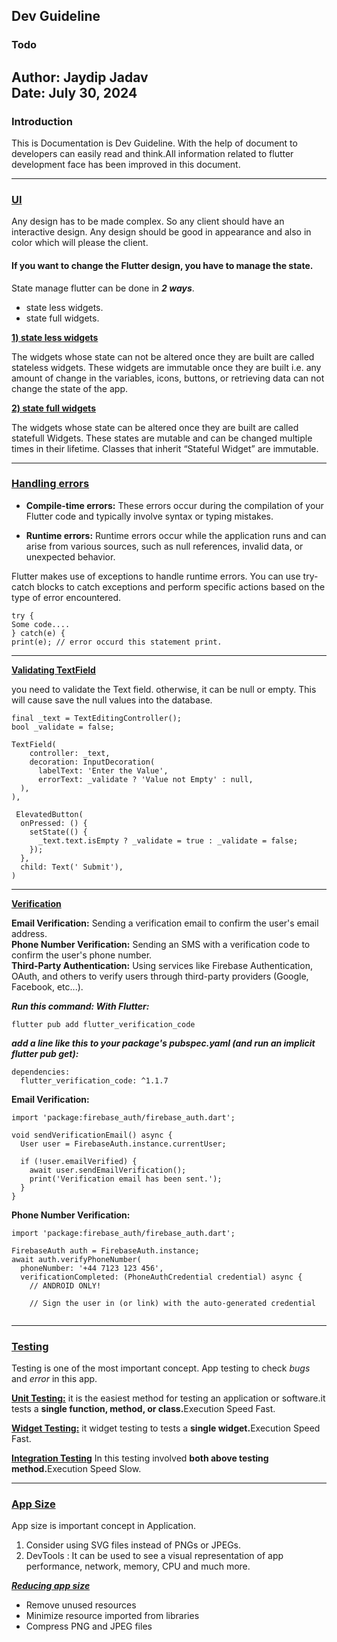 ## Dev Guideline

### Todo
**Author**: Jaydip Jadav  
**Date**: July 30, 2024
---

### Introduction
This is Documentation is Dev Guideline. With the help of document to developers can easily read and think.All information related to flutter development face has been improved in this document.

---

###  ****[UI](https://docs.flutter.dev/ui)****
Any design has to be made complex.  So any client should have an interactive design.
Any design should be good in appearance and also in color which will please the client.  
 
#### If you want to change the Flutter design, you have to manage the state.

State manage flutter can be done in <b> <i>2 ways</i></b>.
* state less widgets.
* state full widgets.

  
****[1) state less widgets](https://api.flutter.dev/flutter/widgets/StatelessWidget-class.html)****

The widgets whose state can not be altered once they are built are called stateless widgets. These widgets are immutable once they are built i.e. any amount of change in the variables, icons, buttons, or retrieving data can not change the state of the app.

****[2) state full widgets](https://api.flutter.dev/flutter/widgets/StatefulWidget-class.html)****

The widgets whose state can be altered once they are built are called statefull Widgets. These states are mutable and can be changed multiple times in their lifetime. Classes that inherit “Stateful Widget” are immutable.

---

###  ****[Handling errors](https://docs.flutter.dev/testing/errors)****

* **Compile-time errors:**
These errors occur during the compilation of your Flutter code and typically involve syntax or typing mistakes.

* **Runtime errors:**
Runtime errors occur while the application runs and can arise from various sources, such as null references, invalid data, or unexpected behavior.

Flutter makes use of exceptions to handle runtime errors. You can use try-catch blocks to catch exceptions and perform specific actions based on the type of error encountered.

```
try {
Some code....
} catch(e) {
print(e); // error occurd this statement print.
```
---

****[Validating TextField](https://docs.flutter.dev/cookbook/forms/validation)****

you need to validate the Text field. otherwise, it can be null or empty. This will cause save the null values into the database.

```
final _text = TextEditingController();
bool _validate = false;

TextField(
    controller: _text,
    decoration: InputDecoration(
      labelText: 'Enter the Value',
      errorText: _validate ? 'Value not Empty' : null,
  ),
),

 ElevatedButton(
  onPressed: () {
    setState(() {
      _text.text.isEmpty ? _validate = true : _validate = false;
    });
  },
  child: Text(' Submit'),
)  
```
---


****[Verification](https://pub.dev/packages/flutter_verification_code)****

**Email Verification:** Sending a verification email to confirm the user's email address.<br>
**Phone Number Verification:** Sending an SMS with a verification code to confirm the user's phone number.<br>
**Third-Party Authentication:** Using services like Firebase Authentication, OAuth, and others to verify users through third-party providers (Google, Facebook, etc...).

***Run this command:
With Flutter:***

```
flutter pub add flutter_verification_code
```
***add a line like this to your package's pubspec.yaml (and run an implicit flutter pub get):***
```
dependencies:
  flutter_verification_code: ^1.1.7
```

**Email Verification:**
```
import 'package:firebase_auth/firebase_auth.dart';

void sendVerificationEmail() async {
  User user = FirebaseAuth.instance.currentUser;

  if (!user.emailVerified) {
    await user.sendEmailVerification();
    print('Verification email has been sent.');
  }
}
```
**Phone Number Verification:**
```
import 'package:firebase_auth/firebase_auth.dart';

FirebaseAuth auth = FirebaseAuth.instance;
await auth.verifyPhoneNumber(
  phoneNumber: '+44 7123 123 456',
  verificationCompleted: (PhoneAuthCredential credential) async {
    // ANDROID ONLY!

    // Sign the user in (or link) with the auto-generated credential
 
```
---

###  ****[Testing](https://docs.flutter.dev/testing/overview)****

Testing is one of the most important concept. App testing to check *bugs* and *error* in this app.<br>

****[Unit Testing:](https://docs.flutter.dev/cookbook/testing/unit/introduction)**** it is the easiest method for testing an application or software.it tests a <b>single function, method, or class.</b>Execution Speed Fast.

****[Widget Testing:](https://docs.flutter.dev/cookbook/testing/widget/introduction)**** it widget testing to tests  a <b>single widget.</b>Execution Speed Fast.

****[Integration Testing](https://docs.flutter.dev/cookbook/testing/integration/introduction)**** In this testing involved <b>both above testing method.</b>Execution Speed Slow. 

---


###  ****[App Size](https://docs.flutter.dev/perf/app-size)****

App size is important concept in Application.
1) Consider using SVG files instead of PNGs or JPEGs.
2) DevTools : It can be used to see a visual representation of app performance, network, memory, CPU and much more.

***[Reducing app size](https://docs.flutter.dev/perf/app-size)***

* Remove unused resources
* Minimize resource imported from libraries
* Compress PNG and JPEG files
